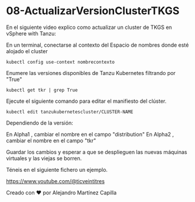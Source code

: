 # 08-ActualizarVersionClusterTKGS
En el siguiente video explico como actualizar un cluster de TKGS en vSphere with Tanzu:


En un terminal, conectarse al contexto del Espacio de nombres donde esté alojado el cluster

```
kubectl config use-context nombrecontexto
```

Enumere las versiones disponibles de Tanzu Kubernetes filtrando por "True"

```
kubectl get tkr | grep True
```

Ejecute el siguiente comando para editar el manifiesto del clúster.

```
kubectl edit tanzukubernetescluster/CLUSTER-NAME
```

Dependiendo de la versión:

En Alpha1 , cambiar el nombre en el campo "distribution"
En Alpha2 , cambiar el nombre en el campo "tkr"

Guardar los cambios y esperar a que se desplieguen las nuevas máquinas virtuales y las viejas se borren.

Téneis en el siguiente fichero un ejemplo.

https://www.youtube.com/@ticveintitres

Creado con ❤️ por Alejandro Martínez Capilla
